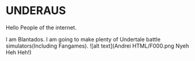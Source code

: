 # UNDERAUS
Hello People of the internet.

I am Blantados.
I am going to make plenty of Undertale battle simulators(Including Fangames).
![alt text](Andrei HTML/F000.png Nyeh Heh Heh!)

